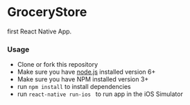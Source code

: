 # GroceryStore

first React Native App.

### Usage
- Clone or fork this repository
- Make sure you have [node.js](https://nodejs.org/) installed version 6+
- Make sure you have NPM installed version 3+
- run `npm install` to install dependencies
- run `react-native run-ios ` to run app in the iOS Simulator
